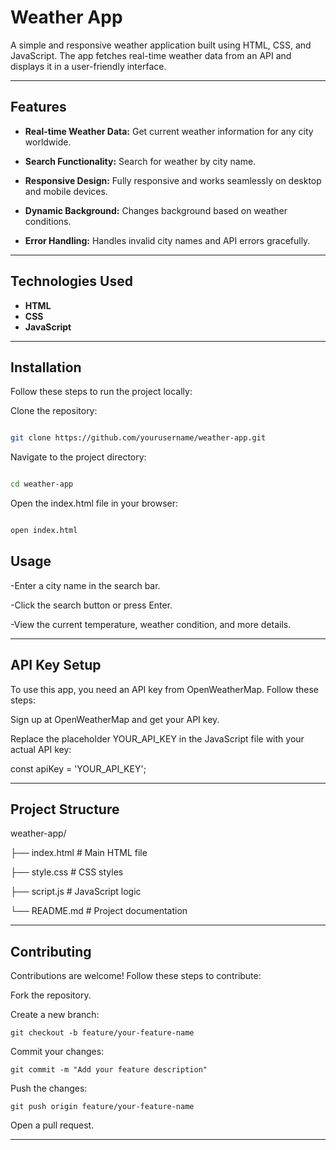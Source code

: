 # Weather App

A simple and responsive weather application built using HTML, CSS, and JavaScript. The app fetches real-time weather data from an API and displays it in a user-friendly interface.

---

## Features

- **Real-time Weather Data:** Get current weather information for any city worldwide.

- **Search Functionality:** Search for weather by city name.

- **Responsive Design:** Fully responsive and works seamlessly on desktop and mobile devices.

- **Dynamic Background:** Changes background based on weather conditions.

- **Error Handling:** Handles invalid city names and API errors gracefully.

---

## Technologies Used

- **HTML**
- **CSS**
- **JavaScript**

---

## Installation

Follow these steps to run the project locally:

Clone the repository:

```bash

git clone https://github.com/yourusername/weather-app.git
 ```

Navigate to the project directory:

```bash

cd weather-app

```

Open the index.html file in your browser:

```bash

open index.html

```

## Usage

-Enter a city name in the search bar.

-Click the search button or press Enter.

-View the current temperature, weather condition, and more details.

---

## API Key Setup

To use this app, you need an API key from OpenWeatherMap. Follow these steps:

Sign up at OpenWeatherMap and get your API key.

Replace the placeholder YOUR_API_KEY in the JavaScript file with your actual API key:

const apiKey = 'YOUR_API_KEY';

---

## Project Structure

weather-app/

├── index.html       # Main HTML file

├── style.css        # CSS styles

├── script.js        # JavaScript logic

└── README.md        # Project documentation

---

## Contributing

Contributions are welcome! Follow these steps to contribute:

Fork the repository.

Create a new branch:

`git checkout -b feature/your-feature-name`

Commit your changes:

`git commit -m "Add your feature description"`

Push the changes:

`git push origin feature/your-feature-name`

Open a pull request.

---
